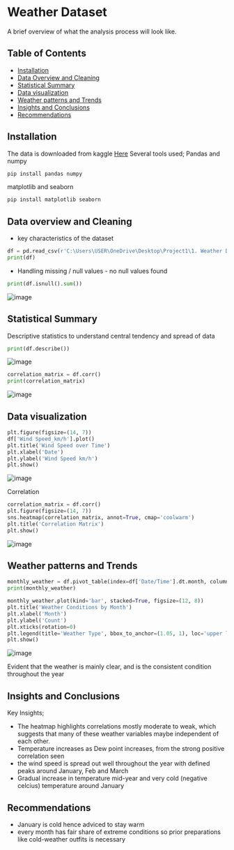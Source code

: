 # Weather Dataset

A brief overview of what the analysis process will look like.

## Table of Contents
- [Installation](#installation)
- [Data Overview and Cleaning](dataoverviewandcleaning)
- [Statistical Summary](statisticalsummary)
- [Data visualization](data_visualization)
- [Weather patterns and Trends](weatherpatternsandtrends)
- [Insights and Conclusions](insightsandconclusions)
- [Recommendations ](recommendations)

## Installation

The data is downloaded from kaggle [Here](https://www.kaggle.com/datasets/ayushmi77al/weather-data-set-for-beginners)
Several tools used;
Pandas and numpy
```python
pip install pandas numpy
```

matplotlib and seaborn
```python
pip install matplotlib seaborn
```

## Data overview and Cleaning

- key characteristics of the dataset
```python
df = pd.read_csv(r'C:\Users\USER\OneDrive\Desktop\Project1\1. Weather Data.csv')
print(df)
```

- Handling missing / null values - no null values found
```python
print(df.isnull().sum())
```
![image](https://github.com/user-attachments/assets/3053dd1a-8e5f-46d6-90a0-484841da2a79)


## Statistical Summary

Descriptive statistics to understand central tendency and spread of data
```python
print(df.describe())
```
![image](https://github.com/user-attachments/assets/79be751d-c41a-4acb-af7f-52e46f6b273d)


```python
correlation_matrix = df.corr()
print(correlation_matrix)
```
![image](https://github.com/user-attachments/assets/01153629-8302-4933-8aee-7a82ca01d496)

## Data visualization
```python
plt.figure(figsize=(14, 7))
df['Wind Speed_km/h'].plot()
plt.title('Wind Speed over Time')
plt.xlabel('Date')
plt.ylabel('Wind Speed km/h')
plt.show()
```
![image](https://github.com/user-attachments/assets/d94f0edc-081b-44ca-b86f-7a0270313ab0)


Correlation
```python
correlation_matrix = df.corr()
plt.figure(figsize=(14, 7))
sns.heatmap(correlation_matrix, annot=True, cmap='coolwarm')
plt.title('Correlation Matrix')
plt.show()
```
![image](https://github.com/user-attachments/assets/63546de7-fcfa-4116-b00b-ce4678721bed)


## Weather patterns and Trends
```python
monthly_weather = df.pivot_table(index=df['Date/Time'].dt.month, columns='Weather', aggfunc='size', fill_value=0)
print(monthly_weather)
```

```python
monthly_weather.plot(kind='bar', stacked=True, figsize=(12, 8))
plt.title('Weather Conditions by Month')
plt.xlabel('Month')
plt.ylabel('Count')
plt.xticks(rotation=0)
plt.legend(title='Weather Type', bbox_to_anchor=(1.05, 1), loc='upper left')
plt.show()
```
![image](https://github.com/user-attachments/assets/5cc864f9-a521-4f70-b6e0-3682251be396)

Evident that the weather is mainly clear, and is the consistent condition throughout the year

## Insights and Conclusions

Key Insights;
- The heatmap highlights correlations mostly moderate to weak, which suggests that many of these weather variables maybe independent of each other.
- Temperature increases as Dew point increases, from the strong positive correlation seen
- the wind speed is spread out well throughout the year with defined peaks around January, Feb and March
- Gradual increase in temperature mid-year and very cold (negative celcius) temperature around January
## Recommendations 
- January is cold hence adviced to stay warm
- every month has fair share of extreme conditions so prior preparations like cold-weather outfits is necessary
